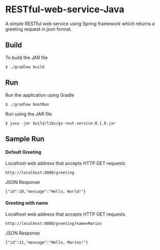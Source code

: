 # RESTful-web-service-Java
A simple RESTful web service using Spring framework which returns a greeting request in json format.

## Build
To build the JAR file
```
$ ./gradlew build
```

## Run
Run the application using Gradle
```
$ ./gradlew bootRun
```

Run using the JAR file
```
$ java -jar build/libs/gs-rest-service-0.1.0.jar
```


## Sample Run

#### Default Greeting
Localhost web address that accepts HTTP GET requests
```
http://localhost:8080/greeting
```

JSON Response
```
{"id":10,"message":"Hello, World!"}
```

#### Greeting with name
Localhost web address that accepts HTTP GET requests
```
http://localhost:8080/greeting?name=Marios
```

JSON Response
```
{"id":11,"message":"Hello, Marios!"}
```
